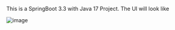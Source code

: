 This is a SpringBoot 3.3 with Java 17 Project.
The UI will look like

![image](https://github.com/Susovan2006/firewallCheck/assets/33306001/fa65dd6b-4656-420a-91bd-851d04bb0c7b)
